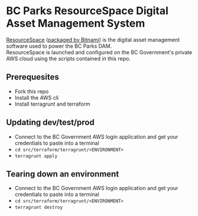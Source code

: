 # BC Parks ResourceSpace Digital Asset Management System

[ResourceSpace](https://www.resourcespace.com/) ([packaged by Bitnami](https://bitnami.com/stack/resourcespace/cloud/aws)) is the digital asset management software used to power the BC Parks DAM.  
ResourceSpace is launched and configured on the BC Government's private AWS cloud using the scripts contained in this repo.

## Prerequesites

* Fork this repo
* Install the AWS cli
* Install terragrunt and terraform

## Updating dev/test/prod

* Connect to the BC Government AWS login application and get your credentials to paste into a terminal
* `cd src/terraform/terragrunt/<ENVIRONMENT>`
* `terragrunt apply`

## Tearing down an environment

* Connect to the BC Government AWS login application and get your credentials to paste into a terminal
* `cd src/terraform/terragrunt/<ENVIRONMENT>`
* `terragrunt destroy`